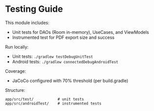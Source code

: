 # Testing Guide

This module includes:
- Unit tests for DAOs (Room in-memory), UseCases, and ViewModels
- Instrumented test for PDF export size and success

Run locally:
- Unit tests: `./gradlew testDebugUnitTest`
- Android tests: `./gradlew connectedDebugAndroidTest`

Coverage:
- JaCoCo configured with 70% threshold (per build.gradle)

Structure:
```
app/src/test/           # unit tests
app/src/androidTest/    # instrumented tests
```
